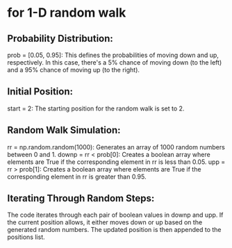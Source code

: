 # for 1-D random walk

## Probability Distribution:
prob = [0.05, 0.95]: This defines the probabilities of moving down and up, respectively. In this case, there's a 5% chance of moving down (to the left) and a 95% chance of moving up (to the right).

## Initial Position:
start = 2: The starting position for the random walk is set to 2.

## Random Walk Simulation:
rr = np.random.random(1000): Generates an array of 1000 random numbers between 0 and 1.
downp = rr < prob[0]: Creates a boolean array where elements are True if the corresponding element in rr is less than 0.05.
upp = rr > prob[1]: Creates a boolean array where elements are True if the corresponding element in rr is greater than 0.95.

## Iterating Through Random Steps:
The code iterates through each pair of boolean values in downp and upp.
If the current position allows, it either moves down or up based on the generated random numbers.
The updated position is then appended to the positions list.
